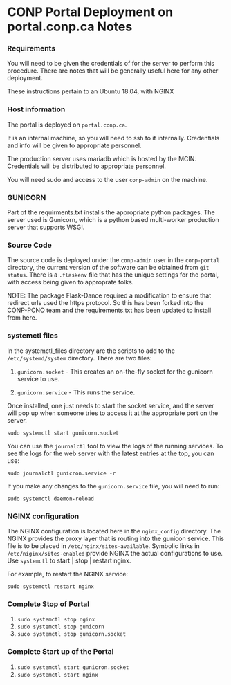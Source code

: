 # CONP Portal Deployment on portal.conp.ca Notes

### Requirements

You will need to be given the credentials of for the server to perform this procedure. There are notes that will be generally useful here for any other deployment.

These instructions pertain to an Ubuntu 18.04, with NGINX 

### Host information

The portal is deployed on `portal.conp.ca`.

It is an internal machine, so you will need to ssh to it internally.  Credentials and info will be given to appropriate personnel.

The production server uses mariadb which is hosted by the MCIN. Credentials will be distributed to appropriate personnel.

You will need sudo and access to the user `conp-admin` on the machine.

### GUNICORN

Part of the requirments.txt installs the appropriate python packages. The server used is Gunicorn, which is a python based multi-worker production server that supports WSGI.

### Source Code

The source code is deployed under the `conp-admin` user in the `conp-portal` directory, the current version of the software can be obtained from `git status`. There is a `.flaskenv` file that has the unique settings for the portal, with access being given to approprate folks.

NOTE: The package Flask-Dance required a modification to ensure that redirect urls used the https protocol.  So this has been forked into the CONP-PCNO team and the requirements.txt has been updated to install from here.

### systemctl files

In the systemctl_files directory are the scripts to add to the `/etc/systemd/system` directory.  There are two files:

1. `gunicorn.socket` - This creates an on-the-fly socket for the gunicorn service to use.

2. `gunicorn.service` - This runs the service.

Once installed, one just needs to start the socket service, and the server will pop up when someone tries to access it at the appropriate port on the server.

`sudo systemctl start gunicorn.socket`

You can use the `journalctl` tool to view the logs of the running services. To see the logs for the web server with the latest entries at the top, you can use:

`sudo journalctl gunicron.service -r`

If you make any changes to the `gunicorn.service` file, you will need to run:

`sudo systemctl daemon-reload`

### NGINX configuration

The NGINX configuration is located here in the `nginx_config` directory. The NGINX provides the proxy layer that is routing into the gunicon service. This file is to be placed in `/etc/nginx/sites-available`. Symbolic links in `/etc/niginx/sites-enabled` provide NGINX the actual configurations to use. Use `systemctl` to start | stop | restart nginx.  

For example, to restart the NGINX service:

`sudo systemctl restart nginx`

### Complete Stop of Portal

1. `sudo systemctl stop nginx`
2. `sudo systemctl stop gunicorn`
3. `suco systemctl stop gunicorn.socket`

### Complete Start up of the Portal

1. `sudo systemctl start gunicron.socket`
2. `sudo systemctl start nginx`






